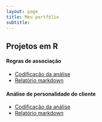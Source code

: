 ```yaml
---
layout: page
title: Meu portfólio
subtitle: 
---
```



## Projetos em R

#### Regras de associação
- [Codificação da análise](http://htmlpreview.github.io/?https://github.com/Gleynner/Regras_de_associacao-apriori/blob/main/Regras_de_associacao_CODIFICACAO.html)
- [Relatório markdown](http://htmlpreview.github.io/?https://github.com/Gleynner/Regras_de_associacao-apriori/blob/main/Regras_de_associacao_RELATORIO.html)

#### Análise de personalidade do cliente
- [Codificação da análise](http://htmlpreview.github.io/?https://github.com/Gleynner/Personalidade_do_cliente-K-means/blob/main/Personalidade_do_cliente_CODIFICACAO)
- [Relatório markdown](http://htmlpreview.github.io/?https://github.com/Gleynner/Personalidade_do_cliente-K-means/blob/main/Personalidade_do_cliente_RELATORIO)



